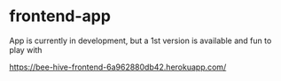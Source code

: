 # frontend-app

App is currently in development, but a 1st version is available and fun to play with

https://bee-hive-frontend-6a962880db42.herokuapp.com/